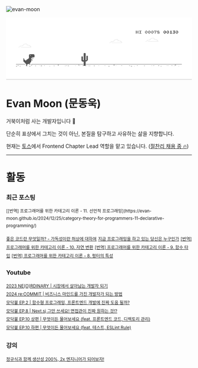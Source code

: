<img src="https://komarev.com/ghpvc/?username=evan-moon&label=Profile%20views&color=0e75b6&style=flat" alt="evan-moon" />

![dino.gif](./dino.gif)

# Evan Moon (문동욱)

거북이처럼 사는 개발자입니다 🐢

단순히 표상에서 그치는 것이 아닌, 본질을 탐구하고 사유하는 삶을 지향합니다.

현재는 [토스](https://toss.im/)에서 Frontend Chapter Lead 역할을 맡고 있습니다. ([절찬리 채용 중 🔥](https://toss.im/career/job-detail?job_id=4664498003))

---


# 활동

### 최근 포스팅

<!-- BLOG-POST-LIST:START --><sup>[[번역] 프로그래머를 위한 카테고리 이론 - 11. 선언적 프로그래밍](https://evan-moon.github.io/2024/12/25/category-theory-for-programmers-11-declarative-programming/)</sup>
<sup>[좋은 코드란 무엇일까? - 가독성이란 허상에 대하여](https://evan-moon.github.io/2024/12/23/the-illusion-of-a-right-answer/)</sup>
<sup>[지금 프로그래밍을 하고 있는 당신은 누구인가](https://evan-moon.github.io/2024/06/23/perspective-on-ai/)</sup>
<sup>[[번역] 프로그래머를 위한 카테고리 이론 - 10. 자연 변환](https://evan-moon.github.io/2024/06/01/category-theory-for-programmers-10-natural-transformations/)</sup>
<sup>[[번역] 프로그래머를 위한 카테고리 이론 - 9. 함수 타입](https://evan-moon.github.io/2024/04/18/category-theory-for-programmers-9-function-types/)</sup>
<sup>[[번역] 프로그래머를 위한 카테고리 이론 - 8. 펑터의 특성](https://evan-moon.github.io/2024/04/02/category-theory-for-programmers-8-functoriality/)</sup>
<!-- BLOG-POST-LIST:END -->

### Youtube
<sup>[2023 NE(O)RDINARY | 시장에서 살아남는 개발자 되기](https://youtu.be/BuU7JVune-s?si=8YOIt54_1IPaUSyj)</sup><br/>
<sup>[2024 re:COMMIT | 비즈니스 마인드를 가진 개발자가 되는 방법](https://youtu.be/NCZ2tpa8kiY?si=sWqGObwnzj5ntPiS)</sup><br/>
<sup>[모닥불 EP.2 | 함수형 프로그래밍, 프론트엔드 개발에 진짜 도움 될까?](https://toss.tech/article/firesidechat_frontend_2)</sup><br/>
<sup>[모닥불 EP.8 | Next.sj 그만 쓰세요! 면접관이 진짜 원하는 것!?](https://toss.tech/article/firesidechat_frontend_8)</sup><br/>
<sup>[모닥불 EP.10 상편 | 무엇이든 물어보세요 (feat. 프론트엔드 코드, 디렉토리 관리)](https://toss.tech/article/firesidechat_frontend_10)</sup><br/>
<sup>[모닥불 EP.10 하편 | 무엇이든 물어보세요 (feat. 테스트, ESLint Rule)](https://toss.tech/article/firesidechat_frontend_10a)</sup>

### 강의
<sup>[정규식과 함께 생산성 200%, 2x 엔지니어가 되어보자!](https://www.inflearn.com/course/실무-정규식?inst=2abd2192)</sup>
